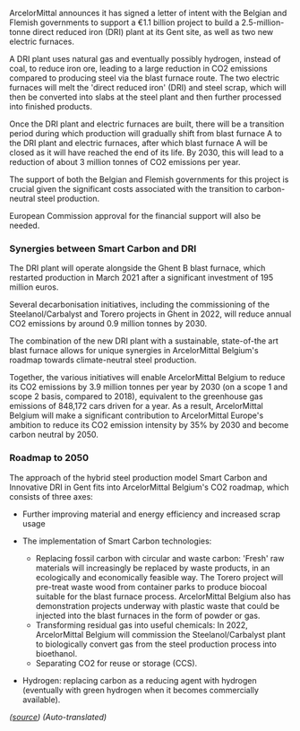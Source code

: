 ArcelorMittal announces it has signed a letter of intent with the Belgian and Flemish governments to support a €1.1 billion project to build a 2.5-million-tonne direct reduced iron (DRI) plant at its Gent site, as well as two new electric furnaces.

A DRI plant uses natural gas and eventually possibly hydrogen, instead of coal, to reduce iron ore, leading to a large reduction in CO2 emissions compared to producing steel via the blast furnace route. The two electric furnaces will melt the 'direct reduced iron' (DRI) and steel scrap, which will then be converted into slabs at the steel plant and then further processed into finished products.

Once the DRI plant and electric furnaces are built, there will be a transition period during which production will gradually shift from blast furnace A to the DRI plant and electric furnaces, after which blast furnace A will be closed as it will have reached the end of its life. By 2030, this will lead to a reduction of about 3 million tonnes of CO2 emissions per year.

The support of both the Belgian and Flemish governments for this project is crucial given the significant costs associated with the transition to carbon-neutral steel production.

European Commission approval for the financial support will also be needed.

### Synergies between Smart Carbon and DRI

The DRI plant will operate alongside the Ghent B blast furnace, which restarted production in March 2021 after a significant investment of 195 million euros.

Several decarbonisation initiatives, including the commissioning of the Steelanol/Carbalyst and Torero projects in Ghent in 2022, will reduce annual CO2 emissions by around 0.9 million tonnes by 2030.

The combination of the new DRI plant with a sustainable, state-of-the art blast furnace allows for unique synergies in ArcelorMittal Belgium's roadmap towards climate-neutral steel production.

Together, the various initiatives will enable ArcelorMittal Belgium to reduce its CO2 emissions by 3.9 million tonnes per year by 2030 (on a scope 1 and scope 2 basis, compared to 2018), equivalent to the greenhouse gas emissions of 848,172 cars driven for a year. As a result, ArcelorMittal Belgium will make a significant contribution to ArcelorMittal Europe's ambition to reduce its CO2 emission intensity by 35% by 2030 and become carbon neutral by 2050.

### Roadmap to 2050

The approach of the hybrid steel production model Smart Carbon and Innovative DRI in Gent fits into ArcelorMittal Belgium's CO2 roadmap, which consists of three axes:

* Further improving material and energy efficiency and increased scrap usage

* The implementation of Smart Carbon technologies:
    * Replacing fossil carbon with circular and waste carbon: 'Fresh' raw materials will increasingly be replaced by waste products, in an ecologically and economically feasible way. The Torero project will pre-treat waste wood from container parks to produce biocoal suitable for the blast furnace process. ArcelorMittal Belgium also has demonstration projects underway with plastic waste that could be injected into the blast furnaces in the form of powder or gas.
    * Transforming residual gas into useful chemicals: In 2022, ArcelorMittal Belgium will commission the Steelanol/Carbalyst plant to biologically convert gas from the steel production process into bioethanol.
    * Separating CO2 for reuse or storage (CCS).

* Hydrogen: replacing carbon as a reducing agent with hydrogen (eventually with green hydrogen when it becomes commercially available).

*([source](https://belgium.arcelormittal.com/arcelormittal-ondertekent-intentieverklaring-met-de-belgische-en-vlaamse-regering-ter-ondersteuning-van-een-investering-van-11-miljard-euro-in-decarbonisatietechnologieen-in-de-toonaangevende-vestigi/))*
*(Auto-translated)*
